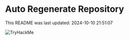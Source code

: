 # Auto Regenerate Repository

This README was last updated: 2024-10-10 21:51:07

 ![TryHackMe](https://tryhackme.com/badge/533634)